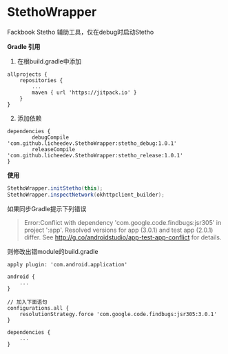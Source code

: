 # StethoWrapper
Fackbook Stetho 辅助工具，仅在debug时启动Stetho

**Gradle 引用**

1. 在根build.gradle中添加

```
allprojects {
    repositories {
        ...
        maven { url 'https://jitpack.io' }
    }
}
```

2. 添加依赖

```
dependencies {
        debugCompile 'com.github.licheedev.StethoWrapper:stetho_debug:1.0.1'
        releaseCompile 'com.github.licheedev.StethoWrapper:stetho_release:1.0.1'
}
```

**使用**

```java
StethoWrapper.initStetho(this);
StethoWrapper.inspectNetwork(okhttpclient_builder);
```


如果同步Gradle提示下列错误

> Error:Conflict with dependency 'com.google.code.findbugs:jsr305' in project ':app'. Resolved versions for app (3.0.1) and test app (2.0.1) differ. See http://g.co/androidstudio/app-test-app-conflict for details.

则修改出错module的build.gradle

```
apply plugin: 'com.android.application'

android {
    ...
}

// 加入下面语句
configurations.all {
    resolutionStrategy.force 'com.google.code.findbugs:jsr305:3.0.1'
}

dependencies {
    ...
}

```


